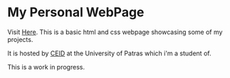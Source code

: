 # My Personal WebPage
Visit [Here](http://students.ceid.upatras.gr/~st1093386/).
This is a basic html and css webpage showcasing some of my projects.

It is hosted by [CEID](https://www.ceid.upatras.gr) at the University of Patras which i'm a student of.

This is a work in progress.

